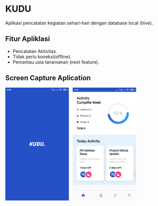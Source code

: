 # KUDU

Aplikasi pencatatan kegiatan sehari-hari
dengan database local (hive).


## Fitur Apliklasi

- Pencatatan Aktivitas.
- Tidak perlu koneksi(offline).
- Pemantau usia tanamanan (next feature).


## Screen Capture Aplication
<img src="ss_splash.jpg" width="200"> &nbsp;
<img src="ss_home.png" width="200"> &nbsp;

